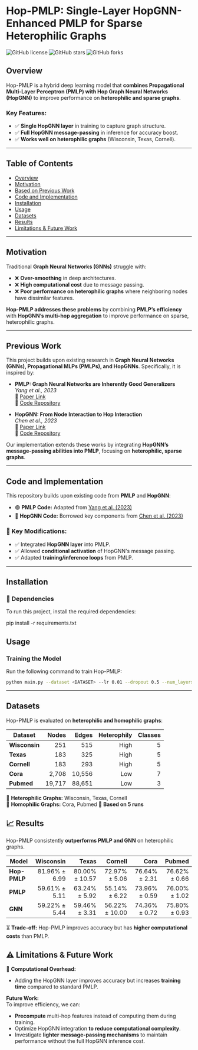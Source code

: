 # Hop-PMLP: Single-Layer HopGNN-Enhanced PMLP for Sparse Heterophilic Graphs

![GitHub license](https://img.shields.io/github/license/AlexandrosKyr/Hop-PMLP)
![GitHub stars](https://img.shields.io/github/stars/AlexandrosKyr/Hop-PMLP?style=social)
![GitHub forks](https://img.shields.io/github/forks/AlexandrosKyr/Hop-PMLP?style=social)

## Overview
Hop-PMLP is a hybrid deep learning model that **combines Propagational Multi-Layer Perceptron (PMLP) with Hop Graph Neural Networks (HopGNN)** to improve performance on **heterophilic and sparse graphs**.

### Key Features:
- ✅ **Single HopGNN layer** in training to capture graph structure.
- ✅ **Full HopGNN message-passing** in inference for accuracy boost.
- ✅ **Works well on heterophilic graphs** (Wisconsin, Texas, Cornell).

---

## Table of Contents
- [Overview](#-overview)
- [Motivation](#-motivation)
- [Based on Previous Work](#-based-on-previous-work)
- [Code and Implementation](#️-code-and-implementation)
- [Installation](#-installation)
- [Usage](#-usage)
- [Datasets](#-datasets)
- [Results](#-results)
- [Limitations & Future Work](#️-limitations--future-work)
---

## Motivation
Traditional **Graph Neural Networks (GNNs)** struggle with:
- ❌ **Over-smoothing** in deep architectures.
- ❌ **High computational cost** due to message passing.
- ❌ **Poor performance on heterophilic graphs** where neighboring nodes have dissimilar features.

 **Hop-PMLP addresses these problems** by combining **PMLP’s efficiency** with **HopGNN’s multi-hop aggregation** to improve performance on sparse, heterophilic graphs.

---
## Previous Work

This project builds upon existing research in **Graph Neural Networks (GNNs), Propagational MLPs (PMLPs), and HopGNNs**. Specifically, it is inspired by:

- **PMLP: Graph Neural Networks are Inherently Good Generalizers**  
  *Yang et al., 2023*  
  📄 [Paper Link](https://arxiv.org/abs/2212.09034)  
  🔗 [Code Repository](https://github.com/chr26195/PMLP)  

- **HopGNN: From Node Interaction to Hop Interaction**  
  *Chen et al., 2023*  
  📄 [Paper Link](https://arxiv.org/abs/2211.11761)  
  🔗 [Code Repository](https://github.com/JC-202/HopGNN)  

Our implementation extends these works by integrating **HopGNN’s message-passing abilities into PMLP**, focusing on **heterophilic, sparse graphs**.

---
## Code and Implementation
This repository builds upon existing code from **PMLP** and **HopGNN**:

- 🟢 **PMLP Code:** Adapted from [Yang et al. (2023)](https://github.com/chr26195/PMLP)
- 🔵 **HopGNN Code:** Borrowed key components from [Chen et al. (2023)](https://github.com/JC-202/HopGNN)

### 🔑 Key Modifications:
- ✅ Integrated **HopGNN layer** into PMLP.
- ✅ Allowed **conditional activation** of HopGNN's message passing.
- ✅ Adapted **training/inference loops** from PMLP.

---

## Installation
### 🔧 **Dependencies**
To run this project, install the required dependencies:

pip install -r requirements.txt

## Usage

### **Training the Model**
Run the following command to train Hop-PMLP:
```bash
python main.py --dataset <DATASET> --lr 0.01 --dropout 0.5 --num_layers 2
```
---

## Datasets
Hop-PMLP is evaluated on **heterophilic and homophilic graphs**:

| **Dataset**  | **Nodes** | **Edges** | **Heterophily** | **Classes** |
|-------------|---------:|---------:|--------------:|-----------:|
| **Wisconsin** | 251 | 515 | High | 5 |
| **Texas** | 183 | 325 | High | 5 |
| **Cornell** | 183 | 293 | High | 5 |
| **Cora** | 2,708 | 10,556 | Low | 7 |
| **Pubmed** | 19,717 | 88,651 | Low | 3 |

📌 **Heterophilic Graphs:** Wisconsin, Texas, Cornell  
📌 **Homophilic Graphs:** Cora, Pubmed
📌 **Based on 5 runs**

## 📈 Results
Hop-PMLP consistently **outperforms PMLP and GNN** on heterophilic graphs.

| **Model**  | **Wisconsin** | **Texas** | **Cornell** | **Cora** | **Pubmed** |
|------------|-------------:|----------:|-----------:|--------:|---------:|
| **Hop-PMLP** | 81.96% ± 6.99 | 80.00% ± 10.57 | 72.97% ± 5.06 | 76.64% ± 2.31 | 76.62% ± 0.66 |
| **PMLP** | 59.61% ± 5.11 | 63.24% ± 5.92 | 55.14% ± 6.22 | 73.96% ± 0.59 | 76.00% ± 1.02 |
| **GNN** | 59.22% ± 5.44 | 59.46% ± 3.31 | 56.22% ± 10.00 | 74.36% ± 0.72 | 75.80% ± 0.93 |

⏳ **Trade-off:** Hop-PMLP improves accuracy but has **higher computational costs** than PMLP.

## ⚠️ Limitations & Future Work
🚧 **Computational Overhead:**  
- Adding the HopGNN layer improves accuracy but increases **training time** compared to standard PMLP.

 **Future Work:**  
To improve efficiency, we can:
- **Precompute** multi-hop features instead of computing them during training.
- Optimize HopGNN integration **to reduce computational complexity**.
- Investigate **lighter message-passing mechanisms** to maintain performance without the full HopGNN inference cost.

